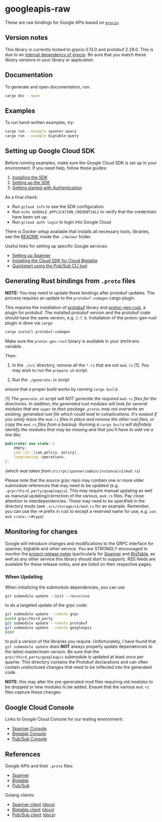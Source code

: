 # googleapis-raw

These are raw bindings for Google APIs based on [`grpcio`](https://github.com/pingcap/grpc-rs).

## Version notes

This library is currently locked to grpcio 0.13.0 and protobuf 2.28.0.  This is due to
an [internal dependency of grpcio](https://github.com/tikv/grpc-rs/issues/584). Be sure that you match
these library versions in your library or application.

## Documentation

To generate and open documentation, run:

```sh
cargo doc --open
```

## Examples

To run hand-written examples, try:

```sh
cargo run --example spanner-query
cargo run --example bigtable-query
```

## Setting up Google Cloud SDK

Before running examples, make sure the Google Cloud SDK is set up in your environment.
If you need help, follow these guides:

1. [Installing the SDK](https://cloud.google.com/sdk/install)
2. [Setting up the SDK](https://cloud.google.com/sdk/docs/initializing)
3. [Getting started with Authentication](https://cloud.google.com/docs/authentication/getting-started)

As a final check:

* Run `gcloud info` to see the SDK configuration.
* Run `echo $GOOGLE_APPLICATION_CREDENTIALS` to verify that the credentials have been set up.
* Run `gcloud auth login` to login into Google Cloud

There is Docker setup available that installs all necessary tools, libraries, see the [README](../docker/README.md)
inside the `./docker` folder.

Useful links for setting up specific Google services:

* [Setting up Spanner](https://cloud.google.com/spanner/docs/getting-started/set-up)
* [Installing the Cloud SDK for Cloud Bigtable](https://cloud.google.com/bigtable/docs/installing-cloud-sdk)
* [Quickstart using the Pub/Sub CLI tool](https://cloud.google.com/pubsub/docs/quickstart-cli)

## Generating Rust bindings from `.proto` files

**NOTE:** You may need to update these bindings after protobuf updates.
The process requires an update to the `protobuf-codegen` cargo plugin.

This requires the installation of [protobuf](https://google.github.io/proto-lens/installing-protoc.html) library
and [protoc-gen-rust](https://github.com/stepancheg/rust-protobuf/tree/master/protobuf-codegen), a plugin
for protobuf. The installed protobuf version and the protobuf crate should have the same version, e.g. `2.7.0`.
Installation of the protoc-gen-rust plugin is done via `cargo`:

```sh
cargo install protobuf-codegen
```

Make sure the `protoc-gen-rust` binary is available in your `$PATH` env variable.

Then:

1) In the `./src` directory, remove all the `*.rs` that are not
`mod.rs` [1]. You may wish to run the `prepare.sh` script.

2) Run the `./generate.sh` script

ensure that a proper build works by running `cargo build`.

_[1] The `generate.sh` script will NOT generate the required `mod.rs` files for the directories. In addition, the generated rust modules will look for several modules that are `super` to their package. `protoc` may not overwrite an existing, generated rust file which could lead to complications. It's easiest if you simily leave the `mod.rs` files in place and remove the other rust files, or copy the `mod.rs` files from a backup. Running a `cargo build` will definitely identify the modules that may be missing and that you'll have to add via a line like:_

```rust
pub(crate) use crate::{
    empty,
    iam::v1::{iam_policy, policy},
    longrunning::operations,
};
```

_(which was taken from `src/rpc/spanner/admin/instance/v1/mod.rs`)_

Please note that the source grpc repo may contiain one or more older submodule references that may
need to be updated (e.g. `.grpc/third_party/googleapis`). This may require manual updating as well
as manunal updating/correction of the various, `mod.rs` files. Pay close attention to interdependencies.
These may need to be specified in the directory mods (see `.src/storage/v1/mod.rs` for an example.
Remember, you can use the `r#` prefix in rust to except a reserved name for use, e.g.
`use mod crate::r#type`)

## Monitoring for changes

Google will introduce changes and modifications to the GRPC interface for spanner, bigtable and other service. You are STRONGLY encouraged to monitor the [project release notes](https://cloud.google.com/release-notes/all) (particularly for [Spanner](https://cloud.google.com/spanner/docs/release-notes) and [BigTable](https://cloud.google.com/bigtable/docs/release-notes), as well as any other service this library should start to support). RSS feeds are available for these release notes, and are listed on their respective pages.

### When Updating

When initializing the submodule dependencies, you can use

`git submodule update --init --recursive`

to do a targeted update of the grpc code:

```bash
git submodule update --remote grpc
pushd grpc/third_party
git submodule update --remote protobuf
git submodule update --remote googleapis
popd
```

to pull a version of the libraries you require. Unfortunately, I have found that `git submodule update` does **NOT** always properly update dependencies to the latest master/main version.
Be sure that the `grpc/third_party/googleapis` submodule is updated at least once per quarter. This directory contains the Protobuf declarations and can often contain undisclosed changes that need to be reflected into the generated code.

**NOTE**: this may alter the pre-generated mod files requiring old
modules to be dropped or new modules to be added. Ensure that the
various `mod.rs` files capture these changes.

## Google Cloud Console

Links to Google Cloud Console for our testing environment:

* [Spanner Console](https://console.cloud.google.com/spanner/instances?project=mozilla-rust-sdk-dev)
* [Bigtable Console](https://console.cloud.google.com/bigtable/instances?project=mozilla-rust-sdk-dev)
* [Pub/Sub Console](https://console.cloud.google.com/cloudpubsub/topic/detail/mytopic?project=mozilla-rust-sdk-dev)

## References

Google APIs and their `.proto` files:

* [Spanner](https://github.com/googleapis/googleapis/tree/master/google/spanner)
* [Bigtable](https://github.com/googleapis/googleapis/tree/master/google/bigtable)
* [Pub/Sub](https://github.com/googleapis/googleapis/tree/master/google/pubsub)

Golang clients:

* [Spanner client](https://github.com/googleapis/google-cloud-go/tree/master/spanner)
  ([docs](https://godoc.org/cloud.google.com/go/spanner))
* [Bigtable client](https://github.com/googleapis/google-cloud-go/tree/master/bigtable)
  ([docs](https://godoc.org/cloud.google.com/go/bigtable))
* [Pub/Sub client](https://github.com/googleapis/google-cloud-go/tree/master/pubsub)
  ([docs](https://godoc.org/cloud.google.com/go/pubsub))
